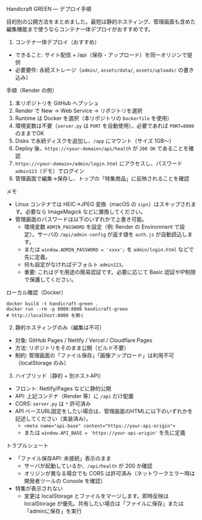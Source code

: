 Handicraft GREEN — デプロイ手順

目的別の公開方法をまとめました。最短は静的ホスティング、管理画面も含めた編集機能まで使うならコンテナ一体デプロイがおすすめです。

1) コンテナ一体デプロイ（おすすめ）
- できること: サイト配信 + /api（保存・アップロード）を同一オリジンで提供
- 必要要件: 永続ストレージ（`admin/`, `assets/data/`, `assets/uploads/` の書き込み）

手順（Render の例）
1. 本リポジトリを GitHub へプッシュ
2. Render で New → Web Service → リポジトリを選択
3. Runtime は Docker を選択（本リポジトリの `Dockerfile` を使用）
4. 環境変数は不要（`server.py` は `PORT` を自動使用）。必要であれば `PORT=8000` のままでOK
5. Disks で永続ディスクを追加し、`/app` にマウント（サイズ 1GB〜）
6. Deploy 後、`https://<your-domain>/api/health` が `200 OK` であることを確認
7. `https://<your-domain>/admin/login.html` にアクセスし、パスワード `admin123`（デモ）でログイン
8. 管理画面で編集→保存し、トップの「特集商品」に反映されることを確認

メモ
- Linux コンテナでは HEIC→JPEG 変換（macOS の `sips`）はスキップされます。必要なら ImageMagick などに置換してください。
- 管理画面のパスワードは以下のいずれかで上書き可能。
  - 環境変数 `ADMIN_PASSWORD` を設定（例: Render の Environment で設定）。サーバの `/api/admin-config` が返す値を `auth.js` が自動読込します。
  - または `window.ADMIN_PASSWORD = 'xxxx';` を `admin/login.html` などで先に定義。
  - 何も設定がなければデフォルト `admin123`。
  - 重要: これはデモ用途の簡易認証です。必要に応じて Basic 認証やIP制限で保護してください。

ローカル確認（Docker）
```
docker build -t handicraft-green .
docker run --rm -p 8000:8000 handicraft-green
# http://localhost:8000 を開く
```

2) 静的ホスティングのみ（編集は不可）
- 対象: GitHub Pages / Netlify / Vercel / Cloudflare Pages
- 方法: リポジトリをそのまま公開（ビルド不要）
- 制約: 管理画面の「ファイル保存」「画像アップロード」は利用不可（localStorage のみ）

3) ハイブリッド（静的 + 別ホストAPI）
- フロント: Netlify/Pages などに静的公開
- API: 上記コンテナ（Render 等）に `/api` だけ配置
- CORS: `server.py` は `*` 許可済み
- API ベースURL固定をしたい場合は、管理画面のHTMLに以下のいずれかを記述してください（実装済み）。
  - `<meta name="api-base" content="https://your-api-origin">`
  - または `window.API_BASE = 'https://your-api-origin'` を先に定義

トラブルシュート
- 「ファイル保存API: 未接続」表示のまま
  - サーバが起動しているか、`/api/health` が 200 か確認
  - オリジンが異なる場合でも CORS は許可済み（ネットワークエラー時は開発者ツールの Console を確認）
- 特集が表示されない
  - 変更は localStorage とファイルをマージします。即時反映は localStorage が優先。共有したい場合は「ファイルに保存」または「adminに保存」を実行
